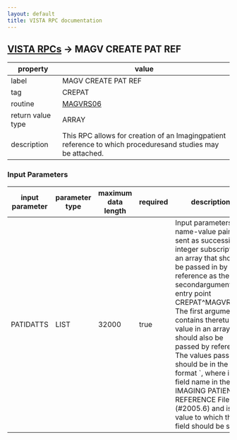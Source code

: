 ```yaml
---
layout: default
title: VISTA RPC documentation
---
```




## [VISTA RPCs](TableOfContent.md) &#8594; MAGV CREATE PAT REF 

 property | value 
--- | --- 
 label | MAGV CREATE PAT REF
 tag | CREPAT
 routine | [MAGVRS06](http://code.osehra.org/dox/Routine_MAGVRS06_source.html)
 return value type | ARRAY
 description | This RPC allows for creation of an Imagingpatient reference to which proceduresand studies may be attached.

### Input Parameters

| input parameter | parameter type | maximum data length | required | description | 
| --- | --- | --- | --- | --- | 
| PATIDATTS | LIST | 32000 | true | Input parameters are name-value pairs sent as successive integer subscripts in an array that should be passed in by reference as the secondargument to entry point CREPAT^MAGVRS06.  The first argument contains thereturned value in an array that should also be passed by reference. The values passed in should be in the format <fname>`<value>, where <fname> is a field name in the IMAGING PATIENT REFERENCE File (#2005.6) and <value> is the value to which that field should be set. | 